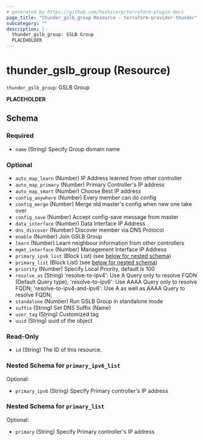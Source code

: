 ```yaml
---
# generated by https://github.com/hashicorp/terraform-plugin-docs
page_title: "thunder_gslb_group Resource - terraform-provider-thunder"
subcategory: ""
description: |-
  thunder_gslb_group: GSLB Group
  PLACEHOLDER
---
```


# thunder_gslb_group (Resource)

`thunder_gslb_group`: GSLB Group

__PLACEHOLDER__



<!-- schema generated by tfplugindocs -->
## Schema

### Required

- `name` (String) Specify Group domain name

### Optional

- `auto_map_learn` (Number) IP Address learned from other controller
- `auto_map_primary` (Number) Primary Controller's IP address
- `auto_map_smart` (Number) Choose Best IP address
- `config_anywhere` (Number) Every member can do config
- `config_merge` (Number) Merge old master's config when new one take over
- `config_save` (Number) Accept config-save message from master
- `data_interface` (Number) Data Interface IP Address
- `dns_discover` (Number) Discover member via DNS Protocol
- `enable` (Number) Join GSLB Group
- `learn` (Number) Learn neighbour information from other controllers
- `mgmt_interface` (Number) Management Interface IP Address
- `primary_ipv6_list` (Block List) (see [below for nested schema](#nestedblock--primary_ipv6_list))
- `primary_list` (Block List) (see [below for nested schema](#nestedblock--primary_list))
- `priority` (Number) Specify Local Priority, default is 100
- `resolve_as` (String) 'resolve-to-ipv4': Use A Query only to resolve FQDN (Default Query type); 'resolve-to-ipv6': Use AAAA Query only to resolve FQDN; 'resolve-to-ipv4-and-ipv6': Use A as well as AAAA Query to resolve FQDN;
- `standalone` (Number) Run GSLB Group in standalone mode
- `suffix` (String) Set DNS Suffix (Name)
- `user_tag` (String) Customized tag
- `uuid` (String) uuid of the object

### Read-Only

- `id` (String) The ID of this resource.

<a id="nestedblock--primary_ipv6_list"></a>
### Nested Schema for `primary_ipv6_list`

Optional:

- `primary_ipv6` (String) Specify Primary controller's IP address


<a id="nestedblock--primary_list"></a>
### Nested Schema for `primary_list`

Optional:

- `primary` (String) Specify Primary controller's IP address


